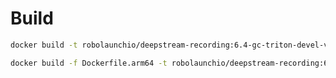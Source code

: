 # Build

```bash
docker build -t robolaunchio/deepstream-recording:6.4-gc-triton-devel-v0.1.0 .
```

```bash
docker build -f Dockerfile.arm64 -t robolaunchio/deepstream-recording:6.4-gc-triton-devel-v0.1.0-arm64 .
```